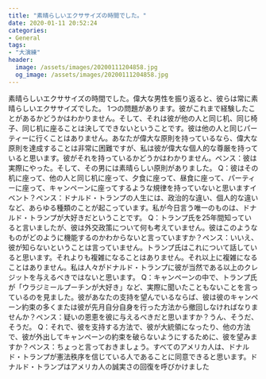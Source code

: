 ```yaml
---
title: "素晴らしいエクササイズの時間でした。"
date: 2020-01-11 20:52:24
categories:
- General
tags:
- "大演練"
header:
  image: /assets/images/20200111204858.jpg
  og_image: /assets/images/20200111204858.jpg
---
```


素晴らしいエクササイズの時間でした。偉大な男性を振り返ると、彼らは常に素晴らしいエクササイズでした。 1つの問題があります。彼がこれまで経験したことがあるかどうかはわかりません。そして、それは彼が他の人と同じ机、同じ椅子、同じ机に座ることは決してできないということです。彼は他の人と同じパーティーに行くことはありません。あなたが偉大な原則を持っているなら、偉大な原則を達成することは非常に困難ですが、私は彼が偉大な個人的な尊厳を持っていると思います。彼がそれを持っているかどうかはわかりません。ペンス：彼は実際にやった。そして、その男には素晴らしい原則がありました。 Q：彼はその机に座って、他の人と同じ机に座って、夕食に座って、昼食に座って、パーティーに座って、キャンペーンに座ってするような規律を持っていないと思いますイベント？ペンス：ドナルド・トランプの人生には、政治的な違い、個人的な違いなど、あらゆる種類のことが起こっています。私が今日言う唯一のものは、ドナルド・トランプが大好きだということです。 Q：トランプ氏を25年間知っていると言いましたが、彼は外交政策について何も考えていません。彼はこのようなものがどのように機能するのかわからないと言っていますか？ペンス：いいえ、彼が知らないということは言っていません。トランプ氏はこれについて話していると思います。それよりも複雑になることはありません。それ以上に複雑になることはありません。私は人々がドナルド・トランプに彼が当然である以上のクレジットを与えるべきではないと思います。 Q：キャンペーンの中で、トランプ氏が「ウラジミールプーチンが大好き」など、実際に聞いたこともないことを言っているのを見ました。彼があなたの支持を望んでいるならば、彼は彼のキャンペーン約束の多くまたは彼が先月自分自身を行った方法から撤回しなければなりませんか？ペンス：疑いの恩恵を彼に与えるべきだと思いますか？うん、そうだ、そうだ。 Q：それで、彼を支持する方法で、彼が大統領になったり、他の方法で、彼が外出してキャンペーンの約束を破らないようにするために、彼を望みますか？ペンス：ちょっと言っておきましょう。すべてのアメリカ人は、ドナルド・トランプが憲法秩序を信じている人であることに同意できると思います。ドナルド・トランプはアメリカ人の誠実さの回復を呼びかけました
